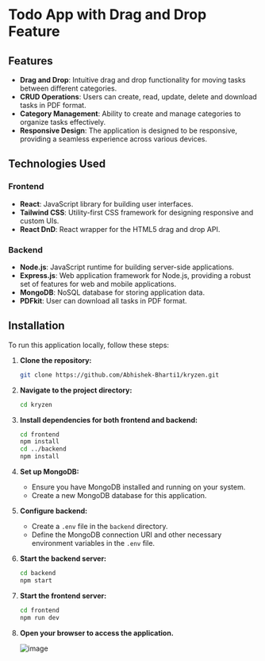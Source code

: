 # Todo App with Drag and Drop Feature

## Features

- **Drag and Drop**: Intuitive drag and drop functionality for moving tasks between different categories.
- **CRUD Operations**: Users can create, read, update, delete and download tasks in PDF format.
- **Category Management**: Ability to create and manage categories to organize tasks effectively.
- **Responsive Design**: The application is designed to be responsive, providing a seamless experience across various devices.

## Technologies Used

### Frontend

- **React**: JavaScript library for building user interfaces.
- **Tailwind CSS**: Utility-first CSS framework for designing responsive and custom UIs.
- **React DnD**: React wrapper for the HTML5 drag and drop API.

### Backend

- **Node.js**: JavaScript runtime for building server-side applications.
- **Express.js**: Web application framework for Node.js, providing a robust set of features for web and mobile applications.
- **MongoDB**: NoSQL database for storing application data.
- **PDFkit**: User can download all tasks in PDF format.
## Installation

To run this application locally, follow these steps:

1. **Clone the repository:**

    ```bash
    git clone https://github.com/Abhishek-Bharti1/kryzen.git
    ```

2. **Navigate to the project directory:**

    ```bash
    cd kryzen
    ```

3. **Install dependencies for both frontend and backend:**

    ```bash
    cd frontend
    npm install
    cd ../backend
    npm install
    ```

4. **Set up MongoDB:**

    - Ensure you have MongoDB installed and running on your system.
    - Create a new MongoDB database for this application.

5. **Configure backend:**

    - Create a `.env` file in the `backend` directory.
    - Define the MongoDB connection URI and other necessary environment variables in the `.env` file.

6. **Start the backend server:**

    ```bash
    cd backend
    npm start
    ```

7. **Start the frontend server:**

    ```bash
    cd frontend
    npm run dev
    ```

8. **Open your browser to access the application.**

   ![image](https://github.com/Abhishek-Bharti1/kryzen-frontend/assets/97494868/7a43664d-9ac0-4141-82f1-3dd497c839bf)

